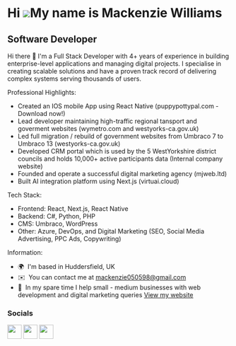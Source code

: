 Hi ![](https://user-images.githubusercontent.com/18350557/176309783-0785949b-9127-417c-8b55-ab5a4333674e.gif)My name is Mackenzie Williams
=========================================================================================================================================

Software Developer
------------------

Hi there 👋
I'm a Full Stack Developer with 4+ years of experience in building enterprise-level applications and managing digital projects. I specialise in creating scalable solutions and have a proven track record of delivering complex systems serving thousands of users.

Professional Highlights:

- Created an IOS mobile App using React Native (puppypottypal.com - Download now!)
- Lead developer maintaining high-traffic regional tansport and goverment websites (wymetro.com and westyorks-ca.gov.uk)
- Led full migration / rebuild of government websites from Umbraco 7 to Umbraco 13 (westyorks-ca.gov.uk)
- Developed CRM portal which is used by the 5 WestYorkshire district councils and holds 10,000+ active participants data (Internal company website)
- Founded and operate a successful digital marketing agency (mjweb.ltd)
- Built AI integration platform using Next.js (virtuai.cloud)

Tech Stack:

- Frontend: React, Next.js, React Native
- Backend: C#, Python, PHP
- CMS: Umbraco, WordPress
- Other: Azure, DevOps, and Digital Marketing (SEO, Social Media Advertising, PPC Ads, Copywriting)

Information:

* 🌍  I'm based in Huddersfield, UK
* ✉️  You can contact me at [mackenzie050598@gmail.com](mailto:mackenzie050598@gmail.com)
* 🚀  In my spare time I help small - medium businesses with web development and digital marketing queries [View my website](http://mjweb.ltd)

### Socials

<p align="left"> <a href="https://www.github.com/Macca050598" target="_blank" rel="noreferrer"><img src="https://raw.githubusercontent.com/danielcranney/readme-generator/main/public/icons/socials/github.svg" width="32" height="32" /></a> <a href="http://www.instagram.com/mjweb_ltd" target="_blank" rel="noreferrer"><img src="https://raw.githubusercontent.com/danielcranney/readme-generator/main/public/icons/socials/instagram.svg" width="32" height="32" /></a> <a href="https://www.linkedin.com/in/mackenzie-williams-4307a4199" target="_blank" rel="noreferrer"><img src="https://raw.githubusercontent.com/danielcranney/readme-generator/main/public/icons/socials/linkedin.svg" width="32" height="32" /></a></p>
